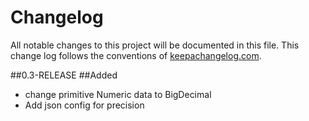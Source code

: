 # Changelog

All notable changes to this project will be documented in this file. This change log follows the conventions of [keepachangelog.com](http://keepachangelog.com/).

##0.3-RELEASE
##Added
- change primitive Numeric data to BigDecimal
- Add json config for precision